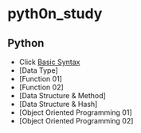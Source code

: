 # pyth0n_study

## Python
  - Click [Basic Syntax](./Python/python_basic_syntax.md)
  - [Data Type]
  - [Function 01]
  - [Function 02]
  - [Data Structure & Method]
  - [Data Structure & Hash]
  - [Object Oriented Programming 01]
  - [Object Oriented Programming 02]

